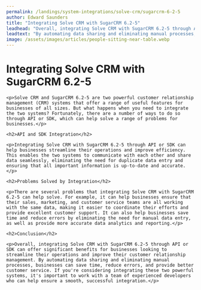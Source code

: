 ```yaml
---
permalink: /landings/system-integrations/solve-crm/sugarcrm-6-2-5
author: Edward Saunders
title: "Integrating Solve CRM with SugarCRM 6.2-5"
leadhead: "Overall, integrating Solve CRM with SugarCRM 6.2-5 through API or SDK can offer significant benefits for businesses looking to streamline their operations and improve their customer relationship management"
leadtext: "By automating data sharing and eliminating manual processes, businesses can save time, reduce errors, and provide better customer service. If you're considering integrating these two powerful systems, it's important to work with a team of experienced developers who can help ensure a smooth, successful integration."
image: /assets/images/articles/people-sitting-near-table.webp
---
```

<div class="arttext">    <h1>Integrating Solve CRM with SugarCRM 6.2-5</h1>

    <p>Solve CRM and SugarCRM 6.2-5 are two powerful customer relationship management (CRM) systems that offer a range of useful features for businesses of all sizes. But what happens when you need to integrate the two systems? Fortunately, there are a number of ways to do so through API or SDK, which can help solve a range of problems for businesses.</p>

    <h2>API and SDK Integration</h2>

    <p>Integrating Solve CRM with SugarCRM 6.2-5 through API or SDK can help businesses streamline their operations and improve efficiency. This enables the two systems to communicate with each other and share data seamlessly, eliminating the need for duplicate data entry and ensuring that all important information is up-to-date and accurate.</p>

    <h2>Problems Solved by Integration</h2>

    <p>There are several problems that integrating Solve CRM with SugarCRM 6.2-5 can help solve. For example, it can help businesses ensure that their sales, marketing, and customer service teams are all working with the same data, making it easier to coordinate their efforts and provide excellent customer support. It can also help businesses save time and reduce errors by eliminating the need for manual data entry, as well as provide more accurate data analytics and reporting.</p>

    <h2>Conclusion</h2>

    <p>Overall, integrating Solve CRM with SugarCRM 6.2-5 through API or SDK can offer significant benefits for businesses looking to streamline their operations and improve their customer relationship management. By automating data sharing and eliminating manual processes, businesses can save time, reduce errors, and provide better customer service. If you're considering integrating these two powerful systems, it's important to work with a team of experienced developers who can help ensure a smooth, successful integration.</p>

</div>